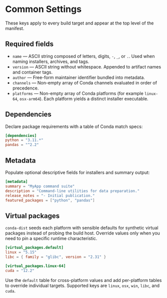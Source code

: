 # Common Settings

These keys apply to every build target and appear at the top level of the
manifest.

## Required fields

- `name` — ASCII string composed of letters, digits, `-`, `_`, or `.`. Used when
  naming installers, archives, and tags.
- `version` — ASCII string without whitespace. Appended to artifact names and
  container tags.
- `author` — Free-form maintainer identifier bundled into metadata.
- `channels` — Non-empty array of Conda channels evaluated in order of
  precedence.
- `platforms` — Non-empty array of Conda platforms (for example `linux-64`,
  `osx-arm64`). Each platform yields a distinct installer executable.

## Dependencies

Declare package requirements with a table of Conda match specs:

```toml
[dependencies]
python = "3.11.*"
pandas = "^2.2"
```

## Metadata

Populate optional descriptive fields for installers and summary output:

```toml
[metadata]
summary = "MyApp command suite"
description = "Command-line utilities for data preparation."
release_notes = "- Initial publication."
featured_packages = ["python", "pandas"]
```

## Virtual packages

`conda-dist` seeds each platform with sensible defaults for synthetic virtual
packages instead of probing the build host. Override values only when you need
 to pin a specific runtime characteristic.

```toml
[virtual_packages.default]
linux = "5.15"
libc = { family = "glibc", version = "2.31" }

[virtual_packages.linux-64]
cuda = "12.2"
```

Use the `default` table for cross-platform values and add per-platform tables to
override individual targets. Supported keys are `linux`, `osx`, `win`, `libc`,
and `cuda`.
